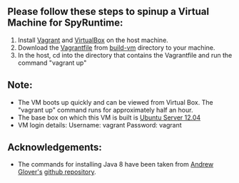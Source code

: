 ## Please follow these steps to spinup a Virtual Machine for SpyRuntime:

1. Install <a href="https://www.vagrantup.com/downloads.html">Vagrant</a> and <a href="https://www.virtualbox.org/wiki/Downloads">VirtualBox</a> on the host machine.
2. Download the <a href="https://github.com/SoftwareEngineeringToolDemos/ICSE-2012-Spy-Runtime/blob/master/build-vm/Vagrantfile">Vagrantfile</a> from <a href="https://github.com/SoftwareEngineeringToolDemos/ICSE-2012-Spy-Runtime/tree/master/build-vm">build-vm</a> directory to your machine.
3. In the host, cd into the directory that contains the Vagrantfile and run the command "vagrant up"

## Note:

* The VM boots up quickly and can be viewed from Virtual Box. The "vagrant up" command runs for approximately half an hour.
* The base box on which this VM is built is <a href=https://atlas.hashicorp.com/hashicorp/boxes/precise64>Ubuntu Server 12.04</a>
* VM login details:
  Username: vagrant
  Password: vagrant

## Acknowledgements:
* The commands for installing Java 8 have been taken from <a href="https://github.com/aglover">Andrew Glover's<a> <a href="https://github.com/aglover/ubuntu-equip">github repository</a>.
